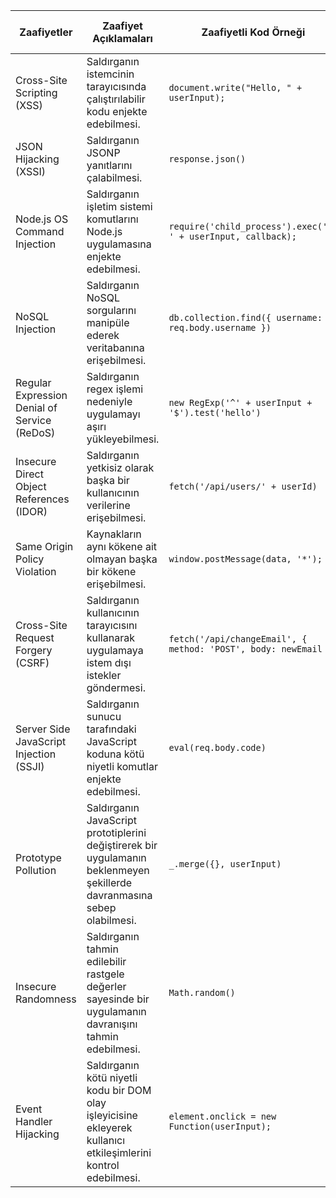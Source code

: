 | Zaafiyetler | Zaafiyet Açıklamaları | Zaafiyetli Kod Örneği | Önleme Fonksiyonları / İşlemler | Önlenmiş Kod Örneği |
| --- | --- | --- | --- | --- |
| Cross-Site Scripting (XSS) | Saldırganın istemcinin tarayıcısında çalıştırılabilir kodu enjekte edebilmesi. | `document.write("Hello, " + userInput);` | HTML özel karakterlerini kaçış işlemi | `document.write("Hello, " + encodeURI(userInput));` |
| JSON Hijacking (XSSI) | Saldırganın JSONP yanıtlarını çalabilmesi. | `response.json()` | JSON yanıtlarını CORS ile koruma | `response.json().then(data => { if (response.headers.get('Content-Type') === 'application/json' && response.ok) {...}})` |
| Node.js OS Command Injection | Saldırganın işletim sistemi komutlarını Node.js uygulamasına enjekte edebilmesi. | `require('child_process').exec('ls ' + userInput, callback);` | Kullanıcı girişini doğrulama | `require('child_process').exec('ls ' + encodeURI(userInput), callback);` |
| NoSQL Injection | Saldırganın NoSQL sorgularını manipüle ederek veritabanına erişebilmesi. | `db.collection.find({ username: req.body.username })` | Sorgu parametrelerini doğrulama | `db.collection.find({ username: sanitize(req.body.username) })` |
| Regular Expression Denial of Service (ReDoS) | Saldırganın regex işlemi nedeniyle uygulamayı aşırı yükleyebilmesi. | `new RegExp('^' + userInput + '$').test('hello')` | Kullanıcı girişli regex kullanmaktan kaçınma | `new RegExp('^[a-zA-Z0-9]+$').test(userInput)` |
| Insecure Direct Object References (IDOR) | Saldırganın yetkisiz olarak başka bir kullanıcının verilerine erişebilmesi. | `fetch('/api/users/' + userId)` | Yetkilendirmeyi sağlama | `if (authUser.id === userId) { fetch('/api/users/' + userId) }` |
| Same Origin Policy Violation | Kaynakların aynı kökene ait olmayan başka bir kökene erişebilmesi. | `window.postMessage(data, '*');` | Hedef kökeni belirtme | `window.postMessage(data, 'http://example.com');` |
| Cross-Site Request Forgery (CSRF) | Saldırganın kullanıcının tarayıcısını kullanarak uygulamaya istem dışı istekler göndermesi. | `fetch('/api/changeEmail', { method: 'POST', body: newEmail })` | Anti-CSRF token kullanma | `fetch('/api/changeEmail', { method: 'POST', body: { newEmail, csrfToken } })` |
| Server Side JavaScript Injection (SSJI) | Saldırganın sunucu tarafındaki JavaScript koduna kötü niyetli komutlar enjekte edebilmesi. | `eval(req.body.code)` | `eval()` fonksiyonunu kullanmamak | `// Avoid using eval()` |
| Prototype Pollution | Saldırganın JavaScript prototiplerini değiştirerek bir uygulamanın beklenmeyen şekillerde davranmasına sebep olabilmesi. | `_.merge({}, userInput)` | Güvenli olmayan fonksiyonları kullanmaktan kaçınma | `Object.assign({}, userInput)` |
| Insecure Randomness | Saldırganın tahmin edilebilir rastgele değerler sayesinde bir uygulamanın davranışını tahmin edebilmesi. | `Math.random()` | Kripto-güvenli rastgele değerler oluşturma | `crypto.randomBytes(size)` |
| Event Handler Hijacking | Saldırganın kötü niyetli kodu bir DOM olay işleyicisine ekleyerek kullanıcı etkileşimlerini kontrol edebilmesi. | `element.onclick = new Function(userInput);` | Kullanıcı girişiyle oluşturulan işleyicilerden kaçınma | `element.addEventListener('click', function() { /* Safe code */ });` |
